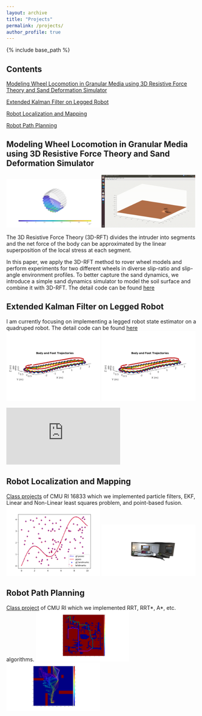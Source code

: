 ```yaml
---
layout: archive
title: "Projects"
permalink: /projects/
author_profile: true
---
```


{% include base_path %}

## Contents

[Modeling Wheel Locomotion in Granular Media using 3D Resistive Force Theory and Sand Deformation Simulator](#modeling-wheel-locomotion-in-granular-media-using-3d-resistive-force-theory-and-sand-deformation-simulator)

[Extended Kalman Filter on Legged Robot](#extended-kalman-filter-on-legged-robot)

[Robot Localization and Mapping](#robot-localization-and-mapping)

[Robot Path Planning](#robot-path-planning)

## Modeling Wheel Locomotion in Granular Media using 3D Resistive Force Theory and Sand Deformation Simulator

<img src="/images/3DWheelExampleForce.png" width="49%">
<img src="/images/FEMMODEL.gif" width="49%">

The 3D Resistive Force Theory (3D-RFT) divides the intruder into segments and the net force of the body can be approximated by the linear superposition of the local stress at each segment.

In this paper, we apply the 3D-RFT method to rover wheel models and perform experiments for two different wheels in diverse slip-ratio and slip-angle environment profiles. To better capture the sand dynamics, we introduce a simple sand dynamics simulator to model the soil surface and combine it with 3D-RFT. The detail code can be found [here](https://github.com/qishuny/3D-RFT-wheel)

## Extended Kalman Filter on Legged Robot

I am currently focusing on implementing a legged robot state estimator on a quadruped robot. The detail code can be found [here](https://github.com/qishuny/EKFtest)
<img src="/images/traj.png" width="49%">
<img src="/images/traj.png" width="49%">

<iframe src="https://www.youtube.com/watch?v=Znt8maei4fA&ab_channel=QishunYu?mute=1" title="YouTube video player" frameborder="0" allow="accelerometer; autoplay; clipboard-write; encrypted-media; gyroscope; picture-in-picture" allowfullscreen></iframe>

## Robot Localization and Mapping

[Class projects](https://github.com/qishuny/Robot-Localization-and-Mapping) of CMU RI 16833 which we implemented particle filters, EKF, Linear and Non-Linear least squares problem, and point-based fusion.
<img src="/images/HW3result.png" width="49%">
<img src="/images/HW4result.png" width="49%">

## Robot Path Planning

[Class project](https://github.com/qishuny/Path-Planning) of CMU RI which we implemented RRT, RRT*, A*, etc. algorithms.
<img src="/images/HW1result.png" width="49%">
<img src="/images/HW2result.png" width="49%">
